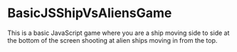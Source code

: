 BasicJSShipVsAliensGame
=======================

This is a basic JavaScript game where you are a ship moving side to side at the bottom of the screen shooting at alien ships moving in from the top.